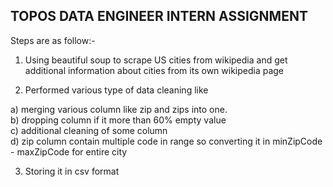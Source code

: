 ## TOPOS DATA ENGINEER INTERN ASSIGNMENT


Steps are as follow:-
1) Using beautiful soup to scrape US cities from wikipedia 
and get additional information about cities from its own wikipedia page

2) Performed various type of data cleaning like 

a) merging various column like zip and zips into one. <br>
b) dropping column if it more than 60% empty value <br>
c) additional cleaning of some column <br>
d) zip column contain multiple code in range so converting it in minZipCode - maxZipCode for entire city

3) Storing it in csv format  
